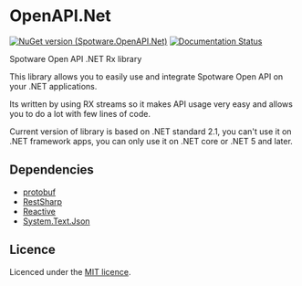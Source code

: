 # OpenAPI.Net

[![NuGet version (Spotware.OpenAPI.Net)](https://buildstats.info/nuget/Spotware.OpenAPI.Net)](https://www.nuget.org/packages/Spotware.OpenAPI.Net/)
[![Documentation Status](https://readthedocs.org/projects/openapinet/badge/?version=latest)](https://openapinet.readthedocs.io/en/latest/?badge=latest)

Spotware Open API .NET Rx library

This library allows you to easily use and integrate Spotware Open API on your .NET applications.

Its written by using RX streams so it makes API usage very easy and allows you to do a lot with few lines of code.

Current version of library is based on .NET standard 2.1, you can't use it on .NET framework apps, you can only use it on .NET core or .NET 5 and later.

## Dependencies

* <a href="https://github.com/protocolbuffers/protobuf">protobuf</a>
* <a href="https://github.com/restsharp/RestSharp">RestSharp</a>
* <a href="https://github.com/dotnet/reactive">Reactive</a>
* <a href="https://www.nuget.org/packages/System.Text.Json/">System.Text.Json</a>

## Licence

Licenced under the [MIT licence](LICENSE).

